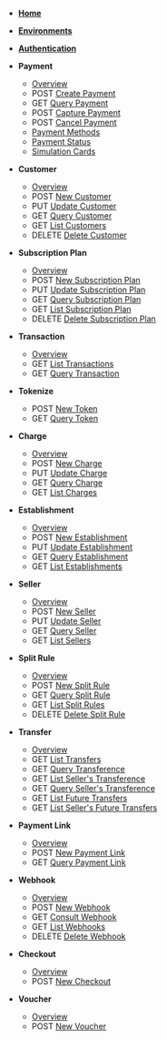 <!-- docs/en-us/_sidebar.md -->
<!--* <span class="verb httpGET">GET</span> [Guia](en-us/guide.md)-->

* [**Home**](/)
* [**Environments**](en-us/environment.md)
* [**Authentication**](en-us/auth.md)

* **Payment**
    * [Overview](en-us/payment?id=overview)
    * <span class="verb httpPOST">POST</span> [Create Payment](en-us/payment?id=create-payment)
    * <span class="verb httpGET">GET</span> [Query Payment](en-us/payment?id=payment-query-sonda)
    * <span class="verb httpPOST">POST</span> [Capture Payment](en-us/payment?id=payment-capturing)
    * <span class="verb httpPOST">POST</span> [Cancel Payment](en-us/payment?id=cancel-payment)
    * [Payment Methods](en-us/payment_methods?id=payment-methods)
    * [Payment Status](en-us/payment_status?id=payment-status)
    * [Simulation Cards](en-us/payment_test_cards?id=simulation-cards)
* **Customer**
    * [Overview](en-us/customer?id=overview)
    * <span class="verb httpPOST">POST</span> [New Customer](en-us/customer?id=new-customer)
    * <span class="verb httpPUT">PUT</span> [Update Customer](en-us/customer?id=update-customer)
    * <span class="verb httpGET">GET</span> [Query Customer](en-us/customer?id=customer-query)
    * <span class="verb httpGET">GET</span> [List Customers](en-us/customer?id=list-customers)
    * <span class="verb httpDELETE">DELETE</span> [Delete Customer](en-us/customer?id=delete-customer)
* **Subscription Plan**
    * [Overview](en-us/subscription_plan?id=overview)
    * <span class="verb httpPOST">POST</span> [New Subscription Plan](en-us/subscription_plan?id=new-subscription-plan)
    * <span class="verb httpPUT">PUT</span> [Update Subscription Plan](en-us/subscription_plan?id=update-subscription-plan)
    * <span class="verb httpGET">GET</span> [Query Subscription Plan](en-us/subscription_plan?id=subscription-plan-query)
    * <span class="verb httpGET">GET</span> [List Subscription Plan](en-us/subscription_plan?id=list-subscription-plan)
    * <span class="verb httpDELETE">DELETE</span> [Delete Subscription Plan](en-us/subscription_plan?id=delete-subscription-plan)

* **Transaction**
    * [Overview](en-us/transaction?id=overview)
    * <span class="verb httpGET">GET</span> [List Transactions](en-us/transaction?id=list-transactions)
    * <span class="verb httpGET">GET</span> [Query Transaction](en-us/transaction?id=query-transaction)
* **Tokenize**
    * <span class="verb httpPOST">POST</span> [New Token](en-us/token?id=new-token)
    * <span class="verb httpGET">GET</span> [Query Token](en-us/token?id=query-token)
* **Charge**
    * [Overview](en-us/charge?id=overview)
    * <span class="verb httpPOST">POST</span> [New Charge](en-us/charge?id=new-charge)
    * <span class="verb httpPUT">PUT</span> [Update Charge](en-us/charge?id=charge-update)
    * <span class="verb httpGET">GET</span> [Query Charge](en-us/charge?id=charge-query)
    * <span class="verb httpGET">GET</span> [List Charges](en-us/charge?id=list-charges)
* **Establishment**
    * [Overview](en-us/merchant.md)
    * <span class="verb httpPOST">POST</span> [New Establishment](en-us/merchant?id=new-establishment)
    * <span class="verb httpPUT">PUT</span> [Update Establishment](en-us/merchant?id=update-establishment)
    * <span class="verb httpGET">GET</span> [Query Establishment](en-us/merchant?id=query-establishment)
    * <span class="verb httpGET">GET</span> [List Establishments](en-us/merchant?id=list-establishment)
* **Seller**
    * [Overview](en-us/sellers?id=overview)
    * <span class="verb httpPOST">POST</span> [New Seller](en-us/sellers?id=register-new-seller)
    * <span class="verb httpPUT">PUT</span> [Update Seller](en-us/sellers?id=seller-update)
    * <span class="verb httpGET">GET</span> [Query Seller](en-us/sellers?id=seller-query)
    * <span class="verb httpGET">GET</span> [List Sellers](en-us/sellers?id=list-sellers)
* **Split Rule**
    * [Overview](en-us/splitrules?id=overview)
    * <span class="verb httpPOST">POST</span> [New Split Rule](en-us/splitrules?id=new-split-rule)
    * <span class="verb httpGET">GET</span> [Query Split Rule](en-us/splitrules?id=split-rule-query)
    * <span class="verb httpGET">GET</span> [List Split Rules](en-us/splitrules?id=list-split-rules)
    * <span class="verb httpDELETE">DELETE</span> [Delete Split Rule](en-us/splitrules?id=delete-split-rule)
* **Transfer**
    * [Overview](en-us/transfers?id=overview)
    * <span class="verb httpGET">GET</span> [List Transfers](en-us/transfers?id=list-transferences)
    * <span class="verb httpGET">GET</span> [Query Transference](en-us/transfers?id=query-transference)
    * <span class="verb httpGET">GET</span> [List Seller's Transference](en-us/transfers?id=list-sellers-transferences)
    * <span class="verb httpGET">GET</span> [Query Seller's Transference](en-us/transfers?id=query-seller)
    * <span class="verb httpGET">GET</span> [List Future Transfers](en-us/future_transfers?id=list-future-transfers)
    * <span class="verb httpGET">GET</span> [List Seller's Future Transfers](en-us/future_transfers?id=listar-lançamentos-futuros-de-vendedor)
* **Payment Link**
    * [Overview](en-us/linkdepagamento?id=overview)
    * <span class="verb httpPOST">POST</span> [New Payment Link](en-us/linkdepagamento?id=new-payment-link)
    * <span class="verb httpGET">GET</span> [Query Payment Link](en-us/linkdepagamento?id=query-payment-link)
* **Webhook**
    * [Overview](en-us/webhook?id=overview)
    * <span class="verb httpPOST">POST</span> [New Webhook](en-us/webhook?id=new-webhook)
    * <span class="verb httpGET">GET</span> [Consult Webhook](en-us/webhook?id=consult-webhook)
    * <span class="verb httpGET">GET</span> [List Webhooks](en-us/webhook?id=list-webhooks)
    * <span class="verb httpDELETE">DELETE</span> [Delete Webhook](en-us/webhook?id=delete-webhook)
* **Checkout**
  * [Overview](en-us/checkout?id=overview)
  * <span class="verb httpPOST">POST</span> [New Checkout](en-us/checkout?id=create-checkout)
* **Voucher**
    * [Overview](en-us/voucher?id=overview)
    * <span class="verb httpPOST">POST</span> [New Voucher](en-us/voucher?id=new-voucher)